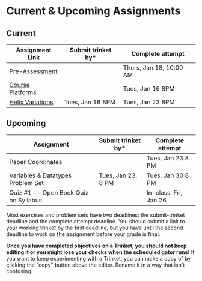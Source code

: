 # Current & Upcoming Assignments

## Current

| Assignment Link  | Submit trinket by* | Complete attempt |
| --- | --- | --- |
| [Pre-Assessment](https://docs.google.com/forms/d/e/1FAIpQLSfI8_lGf7UB6HnVHs0JR19XtWAWmneT_HUIM1-ACb_C7mWakw/viewform?usp=sf_link) | | Thurs, Jan 18, 10:00 AM |
| [Course Platforms](https://classroom.github.com/a/I_aPYXfe) |                    | Tues, Jan 16 8PM |
| [Helix Variations](https://classroom.github.com/a/iYUubKEG) | Tues, Jan 16 8PM   | Tues, Jan 23 8PM |

## Upcoming

| Assignment | Submit trinket by* | Complete attempt |
| --- | --- | --- |
| Paper Coordinates                     |                    | Tues, Jan 23 8 PM |
| Variables & Datatypes Problem Set     | Tues, Jan 23, 8 PM | Tues, Jan 30 8 PM        |
| Quiz #1 -- Open Book Quiz on Syllabus |                    | In-class, Fri, Jan 26     |

Most exercises and problem sets have two deadlines: the submit-trinket deadline and the complete attempt deadline. You should submit a link to your working trinket by the first deadline, but you have until the second deadline to work on the assignment before your grade is final. 

**Once you have completed objectives on a Trinket, you should not keep editing it or you might lose your checks when the scheduled gator runs!** If you want to keep experimenting with a Trinket, you can make a copy of by clicking the "copy" button above the editor. Rename it in a way that isn't confusing.
